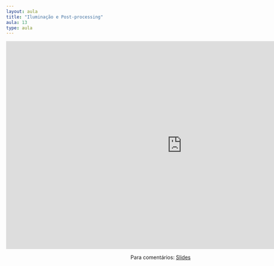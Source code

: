 ```yaml
---
layout: aula
title: "Iluminação e Post-processing"
aula: 13
type: aula
---
```


<iframe src="https://docs.google.com/presentation/d/e/2PACX-1vQokzwaSuoW09z7uzRKPvJzgb5H60FkOJ-EYyiwzS8NZhHReF4Whgtby1px313r9onwr1YzKeyVhkXM/embed?start=false&loop=false&delayms=3000" frameborder="0" width="960" height="569" allowfullscreen="true" mozallowfullscreen="true" webkitallowfullscreen="true"></iframe>

<span style="float:right">Para comentários: [Slides](https://docs.google.com/presentation/d/1y5T3v0aWf8LfvFrK95IsOIcccXwUUADkbdz_GLt2-Qs/edit?usp=sharing)</span>